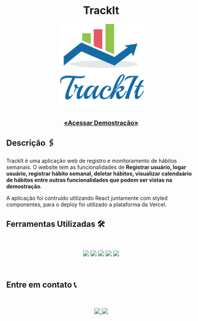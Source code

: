 <h1 align="center">TrackIt</h1>

<p align="center">
<img width="230px" src="./images/TrackIT-logo.png"/>
</p>

<h3 align="center">
<a href="track-it-mu.vercel.app">
«Acessar Demostração»
</a>
</h3>

## Descrição 🖇️

TrackIt é uma aplicação web de registro e monitoramento de hábitos semanais. O website tem as funcionalidades de **Registrar usuário, logar usuário, registrar hábito semanal, deletar hábitos, visualizar calendaário de hábitos entre outras funcionalidades que podem ser vistas na demostração**.

A aplicação foi contruído utilizando React juntamente com styled componentes, para o deploy foi utilizado a plataforma da Vercel.

## Ferramentas Utilizadas 🛠️

<br>

<p align="center">
    <img src="https://img.shields.io/badge/react-%2320232a.svg?style=for-the-badge&logo=react&logoColor=%2361DAFB">
    <img src="https://img.shields.io/badge/JavaScript-F7DF1E?style=for-the-badge&logo=javascript&logoColor=black" />
    <img src="https://img.shields.io/badge/styled--components-DB7093?style=for-the-badge&logo=styled-components&logoColor=white" />
    <img src="https://img.shields.io/badge/Git-E34F26?style=for-the-badge&logo=git&logoColor=white" />
    <img src="https://img.shields.io/badge/Vercel-100000?style=for-the-badge&logo=vercel&logoColor=white" />
</p>

<br>

## Entre em contato 📞

<br>

<p align="center">
<a href="https://www.linkedin.com/in/luis-felipe-vanin-martins-5a5b38215">
<img src="https://img.shields.io/badge/-LinkedIn-black.svg?style=for-the-badge&logo=linkedin&colorB=blue">
</a>
<a href="mailto:luisfvanin2@gmail.com">
<img src="https://img.shields.io/badge/Gmail:%20luisfvanin2@gmail.com-D14836?style=for-the-badge&logo=gmail&logoColor=white">
</a>
</p>
